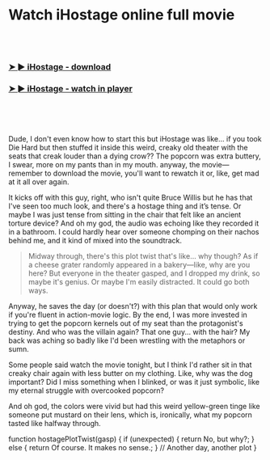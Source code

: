 <h1>Watch iHostage online full movie</h1>


<br><br>

<h3><a href="https://Charless-lescycomma1977.github.io/ajmajunddu/">➤ ► iHostage - download</a></h3> 
<h3><a href="https://Charless-lescycomma1977.github.io/ajmajunddu/">➤ ► iHostage - watch in player</a></h3>


<br><br><br>


Dude, I don't even know how to start this but iHostage was like... if you took Die Hard but then stuffed it inside this weird, creaky old theater with the seats that creak louder than a dying crow?? The popcorn was extra buttery, I swear, more on my pants than in my mouth. anyway, the movie—remember to download the movie, you'll want to rewatch it or, like, get mad at it all over again.

It kicks off with this guy, right, who isn't quite Bruce Willis but he has that I've seen too much look, and there's a hostage thing and it’s tense. Or maybe I was just tense from sitting in the chair that felt like an ancient torture device? And oh my god, the audio was echoing like they recorded it in a bathroom. I could hardly hear over someone chomping on their nachos behind me, and it kind of mixed into the soundtrack. 

> Midway through, there's this plot twist that's like... why though? As if a cheese grater randomly appeared in a bakery—like, why are you here? But everyone in the theater gasped, and I dropped my drink, so maybe it's genius. Or maybe I'm easily distracted. It could go both ways.

Anyway, he saves the day (or doesn't?) with this plan that would only work if you're fluent in action-movie logic. By the end, I was more invested in trying to get the popcorn kernels out of my seat than the protagonist's destiny. And who was the villain again? That one guy... with the hair? My back was aching so badly like I'd been wrestling with the metaphors or sumn.

Some people said watch the movie tonight, but I think I'd rather sit in that creaky chair again with less butter on my clothing. Like, why was the dog important? Did I miss something when I blinked, or was it just symbolic, like my eternal struggle with overcooked popcorn?

And oh god, the colors were vivid but had this weird yellow-green tinge like someone put mustard on their lens, which is, ironically, what my popcorn tasted like halfway through.

function hostagePlotTwist(gasp) {
    if (unexpected) {
        return No, but why?;
    } else {
        return Of course. It makes no sense.;
    }
    // Another day, another plot
}
